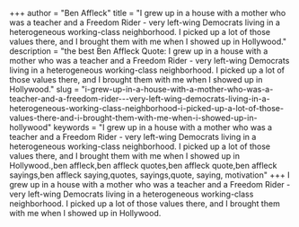 +++
author = "Ben Affleck"
title = "I grew up in a house with a mother who was a teacher and a Freedom Rider - very left-wing Democrats living in a heterogeneous working-class neighborhood. I picked up a lot of those values there, and I brought them with me when I showed up in Hollywood."
description = "the best Ben Affleck Quote: I grew up in a house with a mother who was a teacher and a Freedom Rider - very left-wing Democrats living in a heterogeneous working-class neighborhood. I picked up a lot of those values there, and I brought them with me when I showed up in Hollywood."
slug = "i-grew-up-in-a-house-with-a-mother-who-was-a-teacher-and-a-freedom-rider---very-left-wing-democrats-living-in-a-heterogeneous-working-class-neighborhood-i-picked-up-a-lot-of-those-values-there-and-i-brought-them-with-me-when-i-showed-up-in-hollywood"
keywords = "I grew up in a house with a mother who was a teacher and a Freedom Rider - very left-wing Democrats living in a heterogeneous working-class neighborhood. I picked up a lot of those values there, and I brought them with me when I showed up in Hollywood.,ben affleck,ben affleck quotes,ben affleck quote,ben affleck sayings,ben affleck saying,quotes, sayings,quote, saying, motivation"
+++
I grew up in a house with a mother who was a teacher and a Freedom Rider - very left-wing Democrats living in a heterogeneous working-class neighborhood. I picked up a lot of those values there, and I brought them with me when I showed up in Hollywood.
